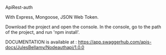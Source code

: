 ApiRest-auth

With Express, Mongoose, JSON Web Token.

Download the project and open the console.
In the console, go to the path of the project, and run 'npm install'.

DOCUMENTATION is available at : https://app.swaggerhub.com/apis-docs/JulesBellamy/Nodeauthapi/1.0.0


